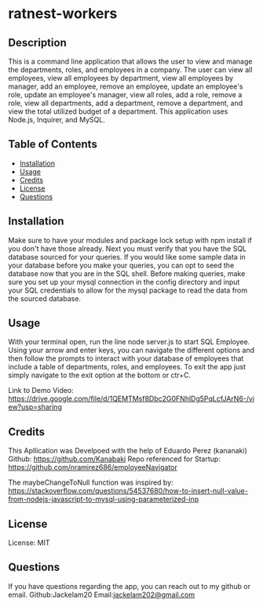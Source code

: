 # ratnest-workers

## Description
This is a command line application that allows the user to view and manage the departments, roles, and employees in a company. The user can view all employees, view all employees by department, view all employees by manager, add an employee, remove an employee, update an employee's role, update an employee's manager, view all roles, add a role, remove a role, view all departments, add a department, remove a department, and view the total utilized budget of a department. This application uses Node.js, Inquirer, and MySQL.

## Table of Contents
* [Installation](#installation) 
* [Usage](#usage)
* [Credits](#credits)
* [License](#license)
* [Questions](#questions)




## Installation
Make sure to have your modules and package lock setup with npm install if you don't have those already. Next you must verify that you have the SQL database sourced for your queries. If you would like some sample data in your database before you make your queries, you can opt to seed the database now that you are in the SQL shell. Before making queries, make sure you set up your mysql connection in the config directory and input your SQL credentials to allow for the mysql package to read the data from the sourced database.

## Usage

With your terminal open, run the line node server.js to start SQL Employee. Using your arrow and enter keys, you can navigate the different options and then follow the prompts to interact with your database of employees that include a table of departments, roles, and employees. To exit the app just simply navigate to the exit option at the bottom or ctr+C.

Link to Demo Video: https://drive.google.com/file/d/1QEMTMsf8Dbc2G0FNhlDg5PqLcfJArN6-/view?usp=sharing

## Credits
This Apllication was Develpoed with the help of Eduardo Perez (kananaki) Github: https://github.com/Kanabaki
Repo referenced for Startup: https://github.com/nramirez686/employeeNavigator

The maybeChangeToNull function was inspired by: https://stackoverflow.com/questions/54537680/how-to-insert-null-value-from-nodejs-javascript-to-mysql-using-parameterized-inp

## License
License: MIT

## Questions
If you have questions regarding the app, you can reach out to my github or email.
Github:Jackelam20
Email:jackelam202@gmail.com


